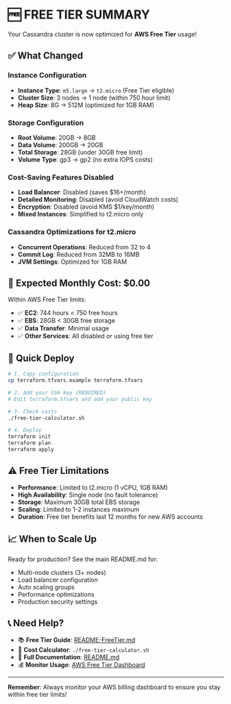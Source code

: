 # 🆓 FREE TIER SUMMARY

Your Cassandra cluster is now optimized for **AWS Free Tier** usage!

## ✅ What Changed

### Instance Configuration
- **Instance Type**: `m5.large` → `t2.micro` (Free Tier eligible)
- **Cluster Size**: 3 nodes → 1 node (within 750 hour limit)
- **Heap Size**: 8G → 512M (optimized for 1GB RAM)

### Storage Configuration  
- **Root Volume**: 20GB → 8GB
- **Data Volume**: 200GB → 20GB
- **Total Storage**: 28GB (under 30GB free limit)
- **Volume Type**: gp3 → gp2 (no extra IOPS costs)

### Cost-Saving Features Disabled
- **Load Balancer**: Disabled (saves $16+/month)
- **Detailed Monitoring**: Disabled (avoid CloudWatch costs)
- **Encryption**: Disabled (avoid KMS $1/key/month)
- **Mixed Instances**: Simplified to t2.micro only

### Cassandra Optimizations for t2.micro
- **Concurrent Operations**: Reduced from 32 to 4
- **Commit Log**: Reduced from 32MB to 16MB
- **JVM Settings**: Optimized for 1GB RAM

## 🎯 Expected Monthly Cost: $0.00

Within AWS Free Tier limits:
- ✅ **EC2**: 744 hours < 750 free hours
- ✅ **EBS**: 28GB < 30GB free storage  
- ✅ **Data Transfer**: Minimal usage
- ✅ **Other Services**: All disabled or using free tier

## 🚀 Quick Deploy

```bash
# 1. Copy configuration
cp terraform.tfvars.example terraform.tfvars

# 2. Add your SSH key (REQUIRED)
# Edit terraform.tfvars and add your public key

# 3. Check costs
./free-tier-calculator.sh

# 4. Deploy
terraform init
terraform plan
terraform apply
```

## ⚠️ Free Tier Limitations

- **Performance**: Limited to t2.micro (1 vCPU, 1GB RAM)
- **High Availability**: Single node (no fault tolerance)
- **Storage**: Maximum 30GB total EBS storage
- **Scaling**: Limited to 1-2 instances maximum
- **Duration**: Free tier benefits last 12 months for new AWS accounts

## 📈 When to Scale Up

Ready for production? See the main README.md for:
- Multi-node clusters (3+ nodes)
- Load balancer configuration
- Auto scaling groups
- Performance optimizations
- Production security settings

## 📞 Need Help?

- 📚 **Free Tier Guide**: [README-FreeTier.md](README-FreeTier.md)
- 🧮 **Cost Calculator**: `./free-tier-calculator.sh`
- 📖 **Full Documentation**: [README.md](README.md)
- 💰 **Monitor Usage**: [AWS Free Tier Dashboard](https://console.aws.amazon.com/billing/home#/freetier)

---
**Remember**: Always monitor your AWS billing dashboard to ensure you stay within free tier limits!